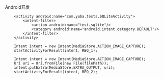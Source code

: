 Android开发

        <activity android:name="com.yuba.tests.SQLiteActivity">
            <intent-filter>
                <action android:name="test.sqlite"/>
                <category android:name="android.intent.category.DEFAULT"/>
            </intent-filter>
        </activity>
        
        Intent intent = new Intent(MediaStore.ACTION_IMAGE_CAPTURE);
        startActivityForResult(intent, REQ_1);
        
        Intent intent = new Intent(MediaStore.ACTION_IMAGE_CAPTURE);
        Uri uri = Uri.fromFile(new File(filePath));
        intent.putExtra(MediaStore.EXTRA_OUTPUT, uri);
        startActivityForResult(intent, REQ_2);